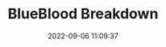 ---
date: 2022-09-06 11:09:37
title: 'BlueBlood Breakdown'	
tags: [PC, 2D Fighter, hand-drawn]
img: https://i.imgur.com/XLaS8FV.jpg
twitter: https://twitter.com/BlueBloodBDGame
---